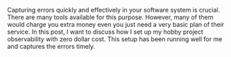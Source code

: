 Capturing errors quickly and effectively in your software system is crucial. There are many tools available for this purpose. However, many of them would charge you extra money even you just need a very basic plan of their service. In this post, I want to discuss how I set up my hobby project observability with zero dollar cost. This setup has been running well for me and captures the errors timely.